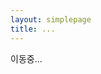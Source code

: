 ```yaml
---
layout: simplepage
title: ...
---
```

<script>
  function defa(){
    location.href="/messengerbag/secret1alert";
  }
</script>
<body onload="defa()">
<p>
이동중...
</p>
</body>